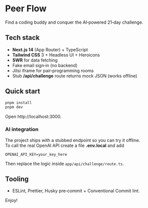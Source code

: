 # Peer Flow

Find a coding buddy and conquer the AI‑powered 21‑day challenge.

## Tech stack

- **Next.js 14** (App Router) + TypeScript  
- **Tailwind CSS** 3 + Headless UI + Heroicons  
- **SWR** for data fetching  
- Fake email sign‑in (no backend)  
- Jitsi iframe for pair‑programming rooms  
- Stub **/api/challenge** route returns mock JSON (works offline)

## Quick start

```bash
pnpm install
pnpm dev
```

Open http://localhost:3000.

### AI integration

The project ships with a stubbed endpoint so you can try it offline.  
To call the real OpenAI API create a file **.env.local** and add

```
OPENAI_API_KEY=your_key_here
```

Then replace the logic inside `app/api/challenge/route.ts`.

## Tooling

- ESLint, Prettier, Husky pre‑commit + Conventional Commit lint.

Enjoy!
